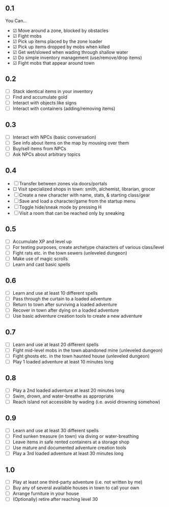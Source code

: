 ## 0.1
You Can...
- ☑︎ Move around a zone, blocked by obstacles
- ☑︎ Fight mobs
- ☑︎ Pick up items placed by the zone loader
- ☑︎ Pick up items dropped by mobs when killed
- ☑︎ Get wet/slowed when wading through shallow water
- ☑︎ Do simple inventory management (use/remove/drop items)
- ☑︎ Fight mobs that appear around town

## 0.2
- ☐ Stack identical items in your inventory
- ☐ Find and accumulate gold
- ☐ Interact with objects like signs
- ☐ Interact with containers (adding/removing items)

## 0.3
- ☐ Interact with NPCs (basic conversation)
- ☐ See info about items on the map by mousing over them
- ☐ Buy/sell items from NPCs
- ☐ Ask NPCs about arbitrary topics

## 0.4
- ☐ Transfer between zones via doors/portals
- ☐︎ Visit specialized shops in town: smith, alchemist, librarian, grocer
- ☐ Create a new character with name, stats, & starting class/gear
- ☐ Save and load a character/game from the startup menu
- ☐ Toggle hide/sneak mode by pressing H
- ☐ Visit a room that can be reached only by sneaking

## 0.5
- ☐ Accumulate XP and level up
- ☐ For testing purposes, create archetype characters of various class/level
- ☐ Fight rats etc. in the town sewers (unleveled dungeon)
- ☐ Make use of magic scrolls
- ☐ Learn and cast basic spells

## 0.6
- ☐ Learn and use at least 10 different spells
- ☐ Pass through the curtain to a loaded adventure
- ☐ Return to town after surviving a loaded adventure
- ☐ Recover in town after dying on a loaded adventure
- ☐ Use basic adventure creation tools to create a new adventure

## 0.7
- ☐ Learn and use at least 20 different spells
- ☐ Fight mid-level mobs in the town abandoned mine (unleveled dungeon)
- ☐ Fight ghosts etc. in the town haunted house (unleveled dungeon)
- ☐ Play 1 loaded adventure at least 10 minutes long

## 0.8
- ☐ Play a 2nd loaded adventure at least 20 minutes long
- ☐ Swim, drown, and water-breathe as appropriate
- ☐ Reach island not accessible by wading (i.e. avoid drowning somehow)

## 0.9
- ☐ Learn and use at least 30 different spells
- ☐ Find sunken treasure (in town) via diving or water-breathing
- ☐ Leave items in safe rented containers at a storage shop
- ☐ Use mature and documented adventure creation tools
- ☐ Play a 3rd loaded adventure at least 30 minutes long

## 1.0
- ☐ Play at least one third-party adventure (i.e. not written by me)
- ☐ Buy any of several available houses in town to call your own
- ☐ Arrange furniture in your house
- ☐ (Optionally) retire after reaching level 30
